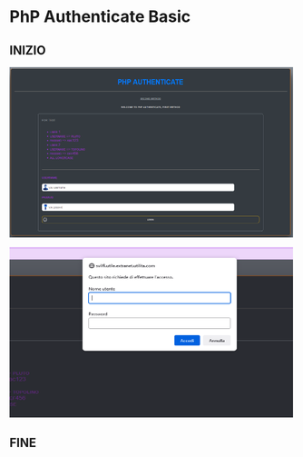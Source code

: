 # PhP Authenticate Basic

## INIZIO

<div class="container">
  <p><img src="img/all/screenshot-1of2.png" alt="Sorry, not image" width="500" height="300" /></p>
  <p><img src="img/all/screenshot-2of2.png" alt="Sorry, not image" width="500" height="300" /></p>
  
## FINE
